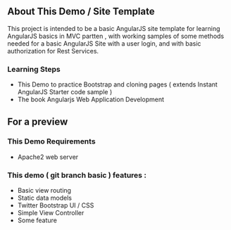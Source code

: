 About This Demo / Site Template
---------------
This project is intended to be a basic AngularJS site template for learning AngularJS basics in MVC partten ,
with working samples of some methods needed for a basic AngularJS Site with a user login, and with basic authorization for 
Rest Services.

### Learning Steps
- This Demo to practice Bootstrap and cloning pages ( extends Instant AngularJS Starter code sample )
- The book  Angularjs Web Application Development

For a preview
---------------


### This Demo Requirements
- Apache2 web server


### This demo ( git branch basic ) features :
- Basic view routing
- Static data models
- Twitter Bootstrap UI / CSS
- Simple View Controller
- Some feature


